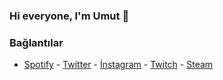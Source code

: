 ### Hi everyone, I'm Umut 👋

### Bağlantılar
- [Spotify](https://open.spotify.com/user/31p2mzedfs7e5so5jrzwr3dmnkj4?si=c2c521b132294081) - [Twitter](https://mobile.twitter.com/sasprosko) - [İnstagram](https://www.instagram.com/umut.apil/) - [Twitch](https://www.twitch.tv/sasprosko) - [Steam](https://steamcommunity.com/profiles/76561199071630426/)
